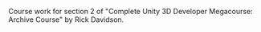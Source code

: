 Course work for section 2 of "Complete Unity 3D Developer Megacourse: Archive Course" by Rick Davidson.
